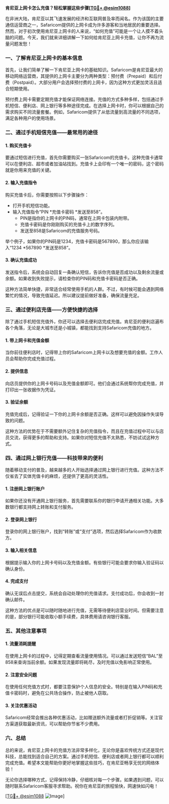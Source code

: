 **肯尼亚上网卡怎么充值？轻松掌握这些步骤[[TG💪+ @esim1088](https://t.me/s/esim1088)]**

在非洲大陆，肯尼亚以其飞速发展的经济和互联网普及率而闻名。作为该国的主要通信运营商之一，Safaricom提供的上网卡成为许多游客和当地居民的重要选择。然而，对于初次使用肯尼亚上网卡的人来说，“如何充值”可能是一个让人摸不着头脑的问题。今天，我们就来详细讲解一下如何给肯尼亚上网卡充值，让你不再为流量问题发愁！

### 一、了解肯尼亚上网卡的基本信息

首先，让我们简单了解一下肯尼亚上网卡的基础知识。Safaricom是肯尼亚最大的移动网络运营商，其提供的上网卡主要分为两种类型：预付费（Prepaid）和后付费（Postpaid）。大部分用户会选择预付费的上网卡，因为这种方式更加灵活且适合短期使用。

预付费上网卡需要定期充值才能保证网络连接。充值的方式多种多样，包括通过手机短信、便利店、网上银行等多种途径完成。在选择上网卡时，你可以根据自己的需求购买不同流量套餐。例如，Safaricom提供了从低流量到高流量的不同选项，满足各种用户的使用场景。

### 二、通过手机短信充值——最常用的途径

#### 1. 购买充值卡
要通过短信进行充值，首先你需要购买一张Safaricom的充值卡。这种充值卡通常可以在便利店、超市或者加油站找到。充值卡上会印有一个唯一的密码，这个密码就是你用来充值的关键。

#### 2. 输入充值指令
购买充值卡后，你需要按照以下步骤操作：

- 打开手机短信功能。
- 输入充值指令“PIN *充值卡密码 *发送至858”。
  - PIN是指你的上网卡的PIN码，通常在上网卡包装内附带。
  - 充值卡密码是你刚刚购买的充值卡上的数字序列。
  - 发送至858是Safaricom的充值服务号码。

举个例子，如果你的PIN码是1234，充值卡密码是567890，那么你应该输入“1234 *567890 *发送至858”。

#### 3. 确认充值成功
发送指令后，系统会自动回复一条确认短信，告诉你充值是否成功以及剩余流量或余额。如果收到失败提示，请检查你的PIN码和充值卡密码是否正确。

这种方法简单快捷，非常适合经常使用手机的人群。不过，有时候可能会遇到网络繁忙的情况，导致充值延迟。所以建议提前做好准备，确保流量充足。

### 三、通过便利店充值——方便快捷的选择

除了通过手机短信充值外，你还可以选择去便利店完成充值。肯尼亚的便利店遍布各个角落，无论是大城市还是小城镇，都能找到支持Safaricom充值的地方。

#### 1. 带上网卡和充值金额
当你前往便利店时，记得带上你的Safaricom上网卡以及想要充值的金额。工作人员会帮助你完成充值过程。

#### 2. 提供信息
向店员提供你的上网卡号码以及充值金额即可。他们会通过系统帮你完成充值，并打印出一张收据作为凭证。

#### 3. 验证余额
充值完成后，记得验证一下你的上网卡余额是否正确。这样可以避免因操作失误导致的问题。

这种方法的优势在于不需要额外记住复杂的充值指令，而且在充值过程中可以与店员交流，获得更多的帮助和支持。如果你对短信充值不太熟悉，不妨试试这种方式。

### 四、通过网上银行充值——科技带来的便利

随着移动支付的普及，越来越多的人开始选择通过网上银行进行充值。这种方法不仅省去了实体充值卡的麻烦，还提供了更高的灵活性。

#### 1. 注册网上银行账户
如果你还没有开通网上银行服务，首先需要联系你的银行申请开通相关功能。大多数银行都支持网上转账和支付服务。

#### 2. 登录网上银行
登录你的网上银行账户，找到“转账”或“支付”选项，然后选择Safaricom作为收款方。

#### 3. 输入相关信息
根据提示输入你的上网卡号码以及充值金额。有些银行可能会要求你输入验证码以确认身份。

#### 4. 完成支付
确认无误后点击提交，系统会自动处理你的充值请求。支付成功后，你会收到一封确认邮件。

这种方法的优点是可以随时随地进行充值，无需等待便利店营业时间。但需要注意的是，部分银行可能收取小额手续费，具体费用请咨询银行客服。

### 五、其他注意事项

#### 1. 流量消耗提醒
在使用上网卡的过程中，记得定期查看流量使用情况。可以通过发送短信“BAL”至858来查询当前余额。如果发现流量即将耗尽，及时充值以免影响正常使用。

#### 2. 注意安全问题
在使用任何充值方式时，都要注意保护个人信息的安全。特别是在输入PIN码和充值卡密码时，避免在公共场合操作，防止被他人窃取。

#### 3. 关注优惠活动
Safaricom经常会推出各种优惠活动，比如赠送额外流量或者打折促销等。关注官方渠道获取最新资讯，可以帮助你节省不少费用。

### 六、总结

总的来说，肯尼亚上网卡的充值方法非常多样化，无论你是喜欢传统方式还是现代科技，总能找到适合自己的方案。通过手机短信、便利店或者网上银行都可以顺利完成充值。希望本文能帮助你更好地掌握这些技巧，在肯尼亚畅享无忧的网络体验！

无论你选择哪种方式，记得保持冷静，仔细核对每一个步骤。如果遇到问题，可以随时联系Safaricom客服寻求帮助。祝你在肯尼亚的旅程愉快，网速快如闪电！

[[TG💪+ @esim1088](https://t.me/s/esim1088) ![Image](https://i.postimg.cc/4NQfJmqS/Snipaste-2025-05-13-00-14-12.png)]
